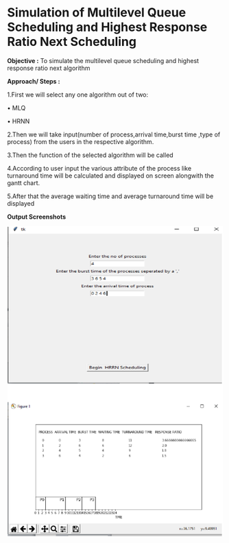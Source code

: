 
# Simulation of Multilevel Queue Scheduling and Highest Response Ratio Next Scheduling

**Objective :** To simulate the multilevel queue scheduling and highest response ratio next algorithm


**Approach/ Steps :**


1.First we will select any one algorithm out of two:


• MLQ

• HRNN


2.Then we will take input(number of process,arrival time,burst time ,type of
process) from the users in the respective algorithm.



3.Then the function of the selected algorithm will be called



4.According to user input the various attribute of the process like turnaround
time will be calculated and displayed on screen alongwith the gantt chart.



5.After that the average waiting time and average turnaround time will be
displayed







**Output Screenshots**







![image](output/op.png)













